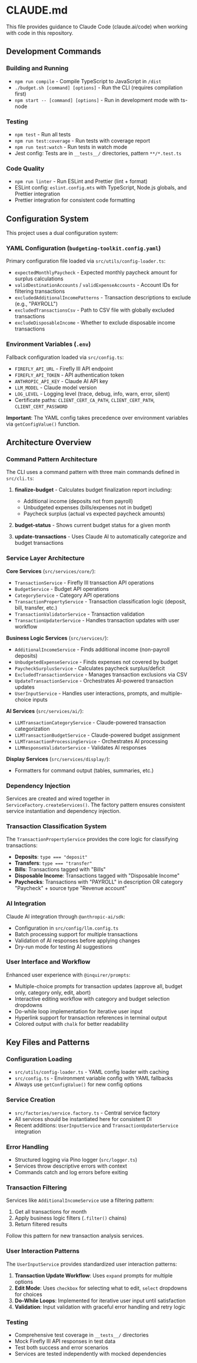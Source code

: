 # CLAUDE.md

This file provides guidance to Claude Code (claude.ai/code) when working with code in this repository.

## Development Commands

### Building and Running

- `npm run compile` - Compile TypeScript to JavaScript in `/dist`
- `./budget.sh [command] [options]` - Run the CLI (requires compilation first)
- `npm start -- [command] [options]` - Run in development mode with ts-node

### Testing

- `npm test` - Run all tests
- `npm run test:coverage` - Run tests with coverage report
- `npm run test:watch` - Run tests in watch mode
- Jest config: Tests are in `__tests__/` directories, pattern `**/*.test.ts`

### Code Quality

- `npm run linter` - Run ESLint and Prettier (lint + format)
- ESLint config: `eslint.config.mts` with TypeScript, Node.js globals, and Prettier integration
- Prettier integration for consistent code formatting

## Configuration System

This project uses a dual configuration system:

### YAML Configuration (`budgeting-toolkit.config.yaml`)

Primary configuration file loaded via `src/utils/config-loader.ts`:

- `expectedMonthlyPaycheck` - Expected monthly paycheck amount for surplus calculations
- `validDestinationAccounts` / `validExpenseAccounts` - Account IDs for filtering transactions
- `excludedAdditionalIncomePatterns` - Transaction descriptions to exclude (e.g., "PAYROLL")
- `excludedTransactionsCsv` - Path to CSV file with globally excluded transactions
- `excludeDisposableIncome` - Whether to exclude disposable income transactions

### Environment Variables (`.env`)

Fallback configuration loaded via `src/config.ts`:

- `FIREFLY_API_URL` - Firefly III API endpoint
- `FIREFLY_API_TOKEN` - API authentication token
- `ANTHROPIC_API_KEY` - Claude AI API key
- `LLM_MODEL` - Claude model version
- `LOG_LEVEL` - Logging level (trace, debug, info, warn, error, silent)
- Certificate paths: `CLIENT_CERT_CA_PATH`, `CLIENT_CERT_PATH`, `CLIENT_CERT_PASSWORD`

**Important**: The YAML config takes precedence over environment variables via `getConfigValue()` function.

## Architecture Overview

### Command Pattern Architecture

The CLI uses a command pattern with three main commands defined in `src/cli.ts`:

1. **finalize-budget** - Calculates budget finalization report including:
    - Additional income (deposits not from payroll)
    - Unbudgeted expenses (bills/expenses not in budget)
    - Paycheck surplus (actual vs expected paycheck amounts)

2. **budget-status** - Shows current budget status for a given month

3. **update-transactions** - Uses Claude AI to automatically categorize and budget transactions

### Service Layer Architecture

**Core Services** (`src/services/core/`):

- `TransactionService` - Firefly III transaction API operations
- `BudgetService` - Budget API operations
- `CategoryService` - Category API operations
- `TransactionPropertyService` - Transaction classification logic (deposit, bill, transfer, etc.)
- `TransactionValidatorService` - Transaction validation
- `TransactionUpdaterService` - Handles transaction updates with user workflow

**Business Logic Services** (`src/services/`):

- `AdditionalIncomeService` - Finds additional income (non-payroll deposits)
- `UnbudgetedExpenseService` - Finds expenses not covered by budget
- `PaycheckSurplusService` - Calculates paycheck surplus/deficit
- `ExcludedTransactionService` - Manages transaction exclusions via CSV
- `UpdateTransactionService` - Orchestrates AI-powered transaction updates
- `UserInputService` - Handles user interactions, prompts, and multiple-choice inputs

**AI Services** (`src/services/ai/`):

- `LLMTransactionCategoryService` - Claude-powered transaction categorization
- `LLMTransactionBudgetService` - Claude-powered budget assignment
- `LLMTransactionProcessingService` - Orchestrates AI processing
- `LLMResponseValidatorService` - Validates AI responses

**Display Services** (`src/services/display/`):

- Formatters for command output (tables, summaries, etc.)

### Dependency Injection

Services are created and wired together in `ServiceFactory.createServices()`. The factory pattern ensures consistent service instantiation and dependency injection.

### Transaction Classification System

The `TransactionPropertyService` provides the core logic for classifying transactions:

- **Deposits**: `type === "deposit"`
- **Transfers**: `type === "transfer"`
- **Bills**: Transactions tagged with "Bills"
- **Disposable Income**: Transactions tagged with "Disposable Income"
- **Paychecks**: Transactions with "PAYROLL" in description OR category "Paycheck" + source type "Revenue account"

### AI Integration

Claude AI integration through `@anthropic-ai/sdk`:

- Configuration in `src/config/llm.config.ts`
- Batch processing support for multiple transactions
- Validation of AI responses before applying changes
- Dry-run mode for testing AI suggestions

### User Interface and Workflow

Enhanced user experience with `@inquirer/prompts`:

- Multiple-choice prompts for transaction updates (approve all, budget only, category only, edit, abort)
- Interactive editing workflow with category and budget selection dropdowns
- Do-while loop implementation for iterative user input
- Hyperlink support for transaction references in terminal output
- Colored output with `chalk` for better readability

## Key Files and Patterns

### Configuration Loading

- `src/utils/config-loader.ts` - YAML config loader with caching
- `src/config.ts` - Environment variable config with YAML fallbacks
- Always use `getConfigValue()` for new config options

### Service Creation

- `src/factories/service.factory.ts` - Central service factory
- All services should be instantiated here for consistent DI
- Recent additions: `UserInputService` and `TransactionUpdaterService` integration

### Error Handling

- Structured logging via Pino logger (`src/logger.ts`)
- Services throw descriptive errors with context
- Commands catch and log errors before exiting

### Transaction Filtering

Services like `AdditionalIncomeService` use a filtering pattern:

1. Get all transactions for month
2. Apply business logic filters (`.filter()` chains)
3. Return filtered results

Follow this pattern for new transaction analysis services.

### User Interaction Patterns

The `UserInputService` provides standardized user interaction patterns:

1. **Transaction Update Workflow**: Uses `expand` prompts for multiple options
2. **Edit Mode**: Uses `checkbox` for selecting what to edit, `select` dropdowns for choices
3. **Do-While Loops**: Implemented for iterative user input until satisfaction
4. **Validation**: Input validation with graceful error handling and retry logic

### Testing

- Comprehensive test coverage in `__tests__/` directories
- Mock Firefly III API responses in test data
- Test both success and error scenarios
- Services are tested independently with mocked dependencies
